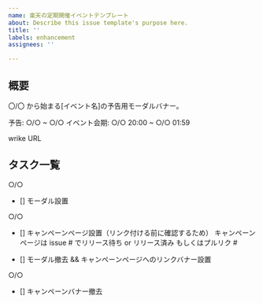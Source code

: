 ```yaml
---
name: 楽天の定期開催イベントテンプレート
about: Describe this issue template's purpose here.
title: ''
labels: enhancement
assignees: ''

---
```


## 概要

〇/〇 から始まる[イベント名]の予告用モーダルバナー。

予告: ○/○ ~ ○/○
イベント会期: ○/○ 20:00 ~ ○/○ 01:59

wrike URL


## タスク一覧
○/○
- [] モーダル設置 

○/○
- [] キャンペーンページ設置（リンク付ける前に確認するため）
キャンペーンページは issue # でリリース待ち or リリース済み
もしくはプルリク # 

- [] モーダル撤去 && キャンペーンページへのリンクバナー設置 

○/○
- [] キャンペーンバナー撤去  

